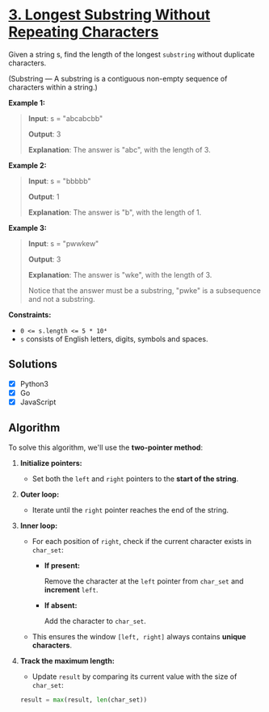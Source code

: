 # [3. Longest Substring Without Repeating Characters](https://leetcode.com/problems/longest-substring-without-repeating-characters/ "Problem")

Given a string s, find the length of the longest ```substring``` without duplicate characters.

(Substring — A substring is a contiguous non-empty sequence of characters within a string.)

**Example 1:** 

> **Input**: s = "abcabcbb"
> 
> **Output**: 3
> 
> **Explanation**: The answer is "abc", with the length of 3.

**Example 2:**
> **Input**: s = "bbbbb"
>
> **Output**: 1
>
> **Explanation**: The answer is "b", with the length of 1.

**Example 3:**
> **Input**: s = "pwwkew"
>
> **Output**: 3
>
> **Explanation**: The answer is "wke", with the length of 3.
> 
> Notice that the answer must be a substring, "pwke" is a subsequence and not a substring.


**Constraints:**
+ ```0 <= s.length <= 5 * 10⁴```
+ ```s``` consists of English letters, digits, symbols and spaces.

## Solutions
- [x] Python3
- [x] Go
- [x] JavaScript

## Algorithm

To solve this algorithm, we'll use the **two-pointer method**:

1) **Initialize pointers:**
   * Set both the ```left``` and ```right``` pointers to the **start of the string**.
2) **Outer loop:**
   * Iterate until the ```right``` pointer reaches the end of the string.
3) **Inner loop:**

    * For each position of ```right```, check if the current character exists in ```char_set```:
      * **If present:**
      
        Remove the character at the ```left``` pointer from ```char_set``` and **increment** ```left```.

      * **If absent:**
      
        Add the character to ```char_set```.

   * This ensures the window ```[left, right]``` always contains **unique characters**.

4) **Track the maximum length:**
   * Update ```result``` by comparing its current value with the size of ```char_set```: 
   ```python
   result = max(result, len(char_set))
   ```
